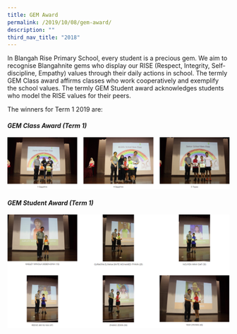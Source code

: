 ```yaml
---
title: GEM Award
permalink: /2019/10/08/gem-award/
description: ""
third_nav_title: "2018"
---
```

<p>In Blangah Rise Primary School, every student is a precious gem. We aim to recognise Blangahnite gems who display our RISE (Respect, Integrity, Self-discipline, Empathy) values through their daily actions in school. The termly GEM Class award affirms classes who work cooperatively and exemplify the school values. The termly GEM Student award acknowledges students who model the RISE values for their peers.</p>
<p>The winners for Term 1 2019 are:</p>
<h4><strong><em>GEM Class Award (Term 1)&nbsp;</em></strong></h4>
<img src="/images/gem1.png">
<h4><strong><em>GEM Student Award (Term 1)&nbsp;</em></strong></h4>
<img src="/images/gem2.png">
